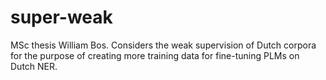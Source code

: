 # super-weak
MSc thesis William Bos. Considers the weak supervision of Dutch corpora for the purpose of creating more training data for fine-tuning PLMs on Dutch NER. 
